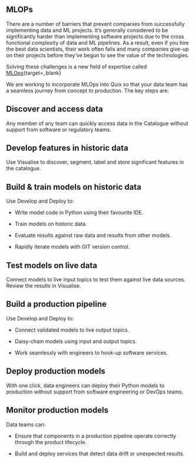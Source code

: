 ## MLOPs

There are a number of barriers that prevent companies from successfully
implementing data and ML projects. It’s generally considered to be
significantly harder than implementing software projects due to the
cross functional complexity of data and ML pipelines. As a result, even
if you hire the best data scientists, their work often fails and many
companies give-up on their projects before they’ve begun to see the
value of the technologies.

Solving these challenges is a new field of expertise called
[MLOps](https://en.wikipedia.org/wiki/MLOps){target=_blank}

We are working to incorporate MLOps into Quix so that your data team has
a seamless journey from concept to production. The key steps are:

## Discover and access data

Any member of any team can quickly access data in the Catalogue without
support from software or regulatory teams.

## Develop features in historic data

Use Visualise to discover, segment, label and store significant features
in the catalogue.

## Build & train models on historic data

Use Develop and Deploy to:

  - Write model code in Python using their favourite IDE.

  - Train models on historic data.

  - Evaluate results against raw data and results from other models.

  - Rapidly iterate models with GIT version control.

## Test models on live data

Connect models to live input topics to test them against live data
sources. Review the results in Visualise.

## Build a production pipeline

Use Develop and Deploy to:

  - Connect validated models to live output topics.

  - Daisy-chain models using input and output topics.

  - Work seamlessly with engineers to hook-up software services.

## Deploy production models

With one click, data engineers can deploy their Python models to
production without support from software engineering or DevOps teams.

## Monitor production models

Data teams can:

  - Ensure that components in a production pipeline operate correctly
    through the product lifecycle.

  - Build and deploy services that detect data drift or unexpected
    results.
